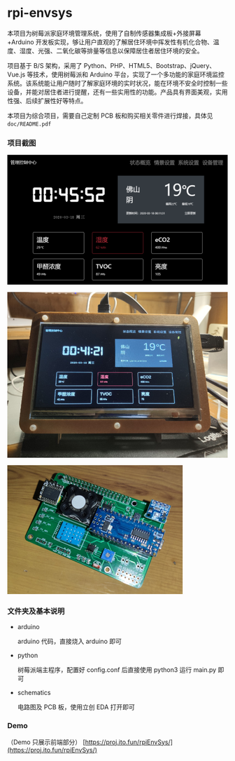 # rpi-envsys

本项目为树莓派家庭环境管理系统，使用了自制传感器集成板+外接屏幕+Arduino 开发板实现，够让用户直观的了解居住环境中挥发性有机化合物、温度、湿度、光强、二氧化碳等排量等信息以保障居住者居住环境的安全。

项目基于 B/S 架构，采用了 Python、PHP、HTML5、Bootstrap、jQuery、Vue.js 等技术，使用树莓派和 Arduino 平台，实现了一个多功能的家庭环境监控系统。该系统能让用户随时了解家庭环境的实时状况，能在环境不安全时控制一些设备，并能对居住者进行提醒，还有一些实用性的功能。产品具有界面美观，实用性强、后续扩展性好等特点。

本项目为综合项目，需要自己定制 PCB 板和购买相关零件进行焊接，具体见`doc/README.pdf`

### 项目截图

![1](https://github.com/LemoFire/rpi-envsys/raw/main/doc/1.png)

![2](https://github.com/LemoFire/rpi-envsys/raw/main/doc/2.png)

![3](https://github.com/LemoFire/rpi-envsys/raw/main/doc/3.png)

### 文件夹及基本说明

- arduino

  arduino 代码，直接烧入 arduino 即可

- python

  树莓派端主程序，配置好 config.conf 后直接使用 python3 运行 main.py 即可

- schematics

  电路图及 PCB 板，使用立创 EDA 打开即可

### Demo

（Demo 只展示前端部分）
[https://proj.ito.fun/rpiEnvSys/](https://proj.ito.fun/rpiEnvSys/)
